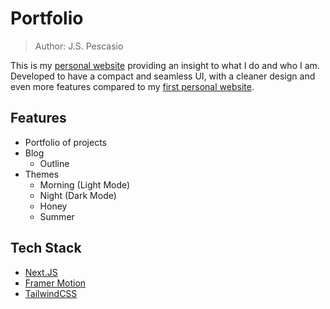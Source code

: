 # Portfolio
> Author: J.S. Pescasio

This is my [personal website](https://www.jspescas.io/) providing an insight to what I do and who I am. Developed to have a compact and seamless UI, with a cleaner design and even more features compared to my [first personal website](https://jspescasio-fe.vercel.app/).

## Features

- Portfolio of projects
- Blog
    - Outline
- Themes
    - Morning (Light Mode)
    - Night (Dark Mode)
    - Honey
    - Summer


## Tech Stack

- [Next.JS](https://nextjs.org/)
- [Framer Motion](https://www.framer.com/motion/)
- [TailwindCSS](https://tailwindcss.com/)
